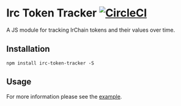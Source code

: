 # Irc Token Tracker [![CircleCI](https://circleci.com/gh/AuraMask/irc-token-tracker.svg?style=svg)](https://circleci.com/gh/AuraMask/irc-token-tracker)

A JS module for tracking IrChain tokens and their values over time.

## Installation

`npm install irc-token-tracker -S`

## Usage

For more information please see the [example](example/index.js).
